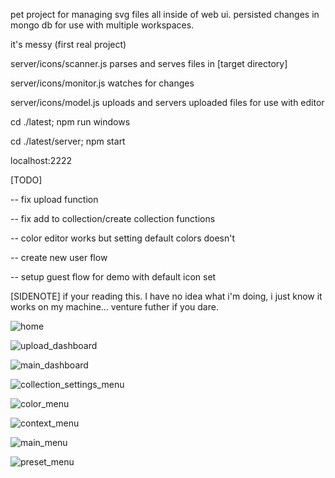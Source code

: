 pet project for managing svg files all inside of web ui. 
persisted changes in mongo db for use with multiple workspaces.

it's messy (first real project)


server/icons/scanner.js parses and serves files in [target directory]

server/icons/monitor.js watches for changes

server/icons/model.js uploads and servers uploaded files for use with editor

cd ./latest; npm run windows

cd ./latest/server; npm start

localhost:2222

[TODO]

-- fix upload function

-- fix add to collection/create collection functions

-- color editor works but setting default colors doesn't

-- create new user flow

-- setup guest flow for demo with default icon set

[SIDENOTE]
if your reading this. I have no idea what i'm doing, i just know it works on my machine... venture futher if you dare.

![home](https://github.com/user-attachments/assets/e1fd9e9c-f8e7-4e7f-8db2-e3c55c8c6f07)

![upload_dashboard](https://github.com/user-attachments/assets/f53c5adb-0944-4831-acc1-23d9a441146b)

![main_dashboard](https://github.com/user-attachments/assets/806a7032-aad6-4f16-ae30-ff9231af2b20)

![collection_settings_menu](https://github.com/user-attachments/assets/1dcc7811-c2f2-46cc-b720-84be1ec93dc9)

![color_menu](https://github.com/user-attachments/assets/54391653-44ef-4d34-a183-d3d1c232ba20)

![context_menu](https://github.com/user-attachments/assets/824c48fd-e0dc-437f-aed4-9e843e5064b9)

![main_menu](https://github.com/user-attachments/assets/71cdf4db-4d1d-40b4-adad-4d6dbd407ae1)

![preset_menu](https://github.com/user-attachments/assets/1da568e0-0e40-472e-8582-b6bf3f8f638e)
